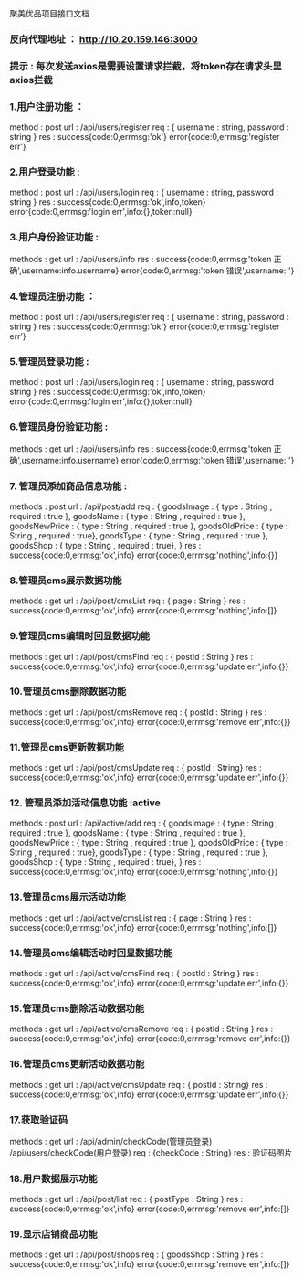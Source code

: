 聚美优品项目接口文档
### 反向代理地址 ： http://10.20.159.146:3000
### 提示 : 每次发送axios是需要设置请求拦截，将token存在请求头里 axios拦截

### 1.用户注册功能 ：
method : post
url : /api/users/register
req : {
  username : string,
  password : string
}
res : success{code:0,errmsg:'ok'} error{code:0,errmsg:'register err'}

### 2.用户登录功能 :
method : post 
url : /api/users/login
req : {
  username : string,
  password : string
}
res : success{code:0,errmsg:'ok',info,token} error{code:0,errmsg:'login err',info:{},token:null}

### 3.用户身份验证功能 : 
methods : get
url : /api/users/info
res : success{code:0,errmsg:'token 正确',username:info.username} error{code:0,errmsg:'token 错误',username:''}

### 4.管理员注册功能 ：
method : post
url : /api/users/register
req : {
  username : string,
  password : string
}
res : success{code:0,errmsg:'ok'} error{code:0,errmsg:'register err'}

### 5.管理员登录功能 :
method : post 
url : /api/users/login
req : {
  username : string,
  password : string
}
res : success{code:0,errmsg:'ok',info,token} error{code:0,errmsg:'login err',info:{},token:null}

### 6.管理员身份验证功能 : 
methods : get
url : /api/users/info
res : success{code:0,errmsg:'token 正确',username:info.username} error{code:0,errmsg:'token 错误',username:''}

### 7. 管理员添加商品信息功能 :
methods : post
url : /api/post/add
req : {
  goodsImage : { type : String , required : true },
  goodsName : { type : String , required : true },
  goodsNewPrice : { type : String , required : true },
  goodsOldPrice : { type : String , required : true},
  goodsType : { type : String , required : true },
  goodsShop : { type : String , required : true},
}
res : success{code:0,errmsg:'ok',info} error{code:0,errmsg:'nothing',info:{}}

### 8.管理员cms展示数据功能
methods : get
url : /api/post/cmsList
req : { page : String }
res : success{code:0,errmsg:'ok',info} error{code:0,errmsg:'nothing',info:[]}

### 9.管理员cms编辑时回显数据功能
methods : get
url : /api/post/cmsFind
req : { postId : String }
res : success{code:0,errmsg:'ok',info} error{code:0,errmsg:'update err',info:{}}

### 10.管理员cms删除数据功能
methods : get
url : /api/post/cmsRemove
req : { postId : String }
res : success{code:0,errmsg:'ok',info} error{code:0,errmsg:'remove err',info:{}}

### 11.管理员cms更新数据功能
methods : get
url : /api/post/cmsUpdate
req : { postId : String}
res : success{code:0,errmsg:'ok',info} error{code:0,errmsg:'update err',info:{}}

### 12. 管理员添加活动信息功能 :active
methods : post
url : /api/active/add
req : {
  goodsImage : { type : String , required : true },
  goodsName : { type : String , required : true },
  goodsNewPrice : { type : String , required : true },
  goodsOldPrice : { type : String , required : true},
  goodsType : { type : String , required : true },
  goodsShop : { type : String , required : true},
}
res : success{code:0,errmsg:'ok',info} error{code:0,errmsg:'nothing',info:{}}

### 13.管理员cms展示活动功能
methods : get
url : /api/active/cmsList
req : { page : String }
res : success{code:0,errmsg:'ok',info} error{code:0,errmsg:'nothing',info:[]}

### 14.管理员cms编辑活动时回显数据功能
methods : get
url : /api/active/cmsFind
req : { postId : String }
res : success{code:0,errmsg:'ok',info} error{code:0,errmsg:'update err',info:{}}

### 15.管理员cms删除活动数据功能
methods : get
url : /api/active/cmsRemove
req : { postId : String }
res : success{code:0,errmsg:'ok',info} error{code:0,errmsg:'remove err',info:{}}

### 16.管理员cms更新活动数据功能
methods : get
url : /api/active/cmsUpdate
req : { postId : String}
res : success{code:0,errmsg:'ok',info} error{code:0,errmsg:'update err',info:{}}

### 17.获取验证码
methods : get
url : /api/admin/checkCode(管理员登录) /api/users/checkCode(用户登录)
req : {checkCode : String}
res : 验证码图片

### 18.用户数据展示功能
methods : get
url : /api/post/list
req : { postType : String }
res : success{code:0,errmsg:'ok',info} error{code:0,errmsg:'remove err',info:[]}

### 19.显示店铺商品功能
methods : get 
url : /api/post/shops
req : { goodsShop : String }
res :  success{code:0,errmsg:'ok',info} error{code:0,errmsg:'remove err',info:[]}